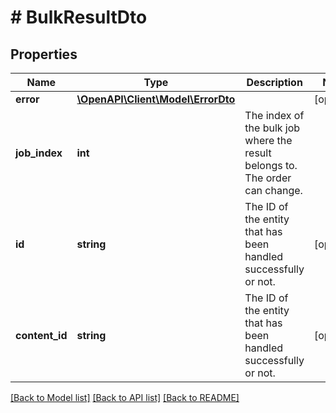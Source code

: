 # # BulkResultDto

## Properties

Name | Type | Description | Notes
------------ | ------------- | ------------- | -------------
**error** | [**\OpenAPI\Client\Model\ErrorDto**](ErrorDto.md) |  | [optional]
**job_index** | **int** | The index of the bulk job where the result belongs to. The order can change. |
**id** | **string** | The ID of the entity that has been handled successfully or not. | [optional]
**content_id** | **string** | The ID of the entity that has been handled successfully or not. | [optional]

[[Back to Model list]](../../README.md#models) [[Back to API list]](../../README.md#endpoints) [[Back to README]](../../README.md)
